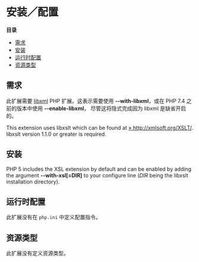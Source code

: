 安装／配置
==========

**目录**

-   [需求](/xsl/setup.html#需求)
-   [安装](/xsl/setup.html#安装)
-   [运行时配置](/xsl/setup.html#运行时配置)
-   [资源类型](/xsl/setup.html#资源类型)

需求
----

此扩展需要 <a href="/book/libxml.html" class="link">libxml</a> PHP
扩展。这表示需要使用 **--with-libxml**，或在 PHP 7.4 之前的版本中使用
**--enable-libxml**， 尽管这将隐式完成因为 libxml 是缺省开启的。

This extension uses <span class="productname">libxslt</span> which can
be found at
<a href="http://xmlsoft.org/XSLT/" class="link external">» http://xmlsoft.org/XSLT/</a>.
libxslt version 1.1.0 or greater is required.

安装
----

PHP 5 includes the XSL extension by default and can be enabled by adding
the argument **--with-xsl\[=DIR\]** to your configure line (*DIR* being
the libxslt installation directory).

运行时配置
----------

此扩展没有在 `php.ini` 中定义配置指令。

资源类型
--------

此扩展没有定义资源类型。
